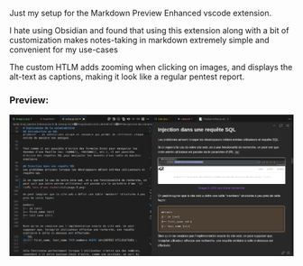 Just my setup for the Markdown Preview Enhanced vscode extension.

I hate using Obsidian and found that using this extension along with a bit of customization makes notes-taking in markdown extremely simple and convenient for my use-cases

The custom HTLM adds zooming when clicking on images, and displays the alt-text as captions, making it look like a regular pentest report.


### Preview:
![alt text](image.png)
